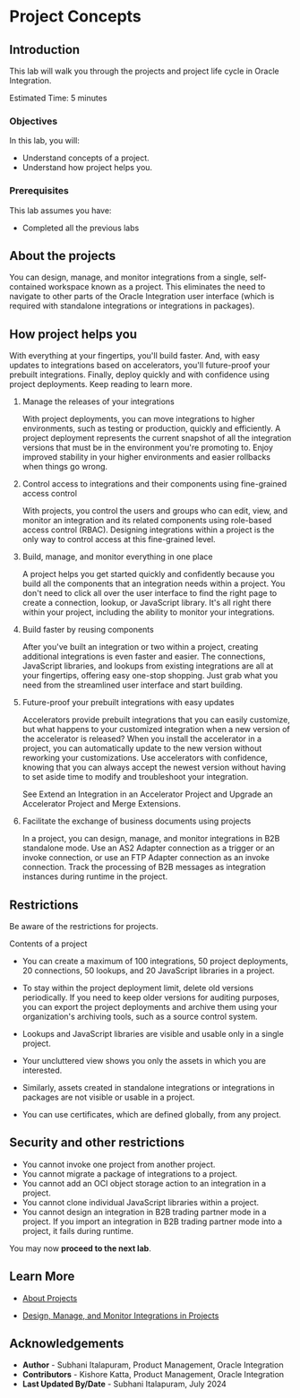 # Project Concepts

## Introduction

This lab will walk you through the projects and project life cycle in Oracle Integration.

Estimated Time: 5 minutes

### Objectives

In this lab, you will:

- Understand concepts of a project.
- Understand how project helps you.

### Prerequisites

This lab assumes you have:

- Completed all the previous labs

## About the projects

You can design, manage, and monitor integrations from a single, self-contained workspace known as a project. This eliminates the need to navigate to other parts of the Oracle Integration user interface (which is required with standalone integrations or integrations in packages).

## How project helps you

With everything at your fingertips, you'll build faster. And, with easy updates to integrations based on accelerators, you'll future-proof your prebuilt integrations. Finally, deploy quickly and with confidence using project deployments. Keep reading to learn more.

1. Manage the releases of your integrations

    With project deployments, you can move integrations to higher environments, such as testing or production, quickly and efficiently. A project deployment represents the current snapshot of all the integration versions that must be in the environment you're promoting to. Enjoy improved stability in your higher environments and easier rollbacks when things go wrong.
2. Control access to integrations and their components using fine-grained access control

    With projects, you control the users and groups who can edit, view, and monitor an integration and its related components using role-based access control (RBAC). Designing integrations within a project is the only way to control access at this fine-grained level.
3. Build, manage, and monitor everything in one place

    A project helps you get started quickly and confidently because you build all the components that an integration needs within a project. You don't need to click all over the user interface to find the right page to create a connection, lookup, or JavaScript library. It's all right there within your project, including the ability to monitor your integrations.

4. Build faster by reusing components

    After you've built an integration or two within a project, creating additional integrations is even faster and easier. The connections, JavaScript libraries, and lookups from existing integrations are all at your fingertips, offering easy one-stop shopping. Just grab what you need from the streamlined user interface and start building.

5. Future-proof your prebuilt integrations with easy updates

    Accelerators provide prebuilt integrations that you can easily customize, but what happens to your customized integration when a new version of the accelerator is released? When you install the accelerator in a project, you can automatically update to the new version without reworking your customizations. Use accelerators with confidence, knowing that you can always accept the newest version without having to set aside time to modify and troubleshoot your integration.

    See Extend an Integration in an Accelerator Project and Upgrade an Accelerator Project and Merge Extensions.

6. Facilitate the exchange of business documents using projects

    In a project, you can design, manage, and monitor integrations in B2B standalone mode. Use an AS2 Adapter connection as a trigger or an invoke connection, or use an FTP Adapter connection as an invoke connection. Track the processing of B2B messages as integration instances during runtime in the project.

## Restrictions
Be aware of the restrictions for projects.

Contents of a project

- You can create a maximum of 100 integrations, 50 project deployments, 20 connections, 50 lookups, and 20 JavaScript libraries in a project.

- To stay within the project deployment limit, delete old versions periodically. If you need to keep older versions for auditing purposes, you can export the project deployments and archive them using your organization's archiving tools, such as a source control system.

- Lookups and JavaScript libraries are visible and usable only in a single project.

- Your uncluttered view shows you only the assets in which you are interested.

- Similarly, assets created in standalone integrations or integrations in packages are not visible or usable in a project.

- You can use certificates, which are defined globally, from any project.

## Security and other restrictions
- You cannot invoke one project from another project.
- You cannot migrate a package of integrations to a project.
- You cannot add an OCI object storage action to an integration in a project.
- You cannot clone individual JavaScript libraries within a project.
- You cannot design an integration in B2B trading partner mode in a project. If you import an integration in B2B trading partner mode into a project, it fails during runtime.

You may now **proceed to the next lab**.

## Learn More

- [About Projects](https://docs.oracle.com/en/cloud/paas/application-integration/integrations-user/release-management.html)

- [Design, Manage, and Monitor Integrations in Projects](https://docs.oracle.com/en/cloud/paas/application-integration/integrations-user/designing-managing-and-monitoring-integrations-projects.html)

## Acknowledgements

* **Author** - Subhani Italapuram, Product Management, Oracle Integration
* **Contributors** - Kishore Katta, Product Management, Oracle Integration
* **Last Updated By/Date** - Subhani Italapuram, July 2024
